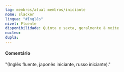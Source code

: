 ```yaml
---
tag: membros/atual membros/iniciante
nome: slacker
lingua: "#Inglês"
nivel: Fluente
disponibilidade: Quinta e sexta, geralmente à noite
nucleo:
dupla:
---
```


#### Comentário
"(Inglês fluente, japonês iniciante, russo iniciante)."